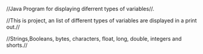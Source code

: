 //Java Program for displaying diferrent types of variables//. 

//This is project, an list of different types of variables are displayed in a print out.//

//Strings,Booleans, bytes, characters, float, long, double, integers and shorts.// 


